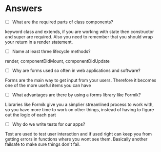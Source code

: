 # Answers

- [ ] What are the required parts of class components?

keyword class and extends, if you are working with state then constructor and super are required. Also you need to remember that you should wrap your return in a render statement.

- [ ] Name at least three lifecycle methods?

render, componentDidMount, componentDidUpdate

- [ ] Why are forms used so often in web applications and software?

Forms are the main way to get input from your users. Therefore it becomes one of the more useful items you can have

- [ ] What advantages are there by using a forms library like Formik?

Libraries like Formik give you a simplier streamlined process to work with, so you have more time to work on other things, instead of having to figure out the logic of each part

- [ ] Why do we write tests for our apps?

Test are used to test user interaction and if used right can keep you from getting errors in functions where you wont see them. Basically another failsafe to make sure things don't fail.